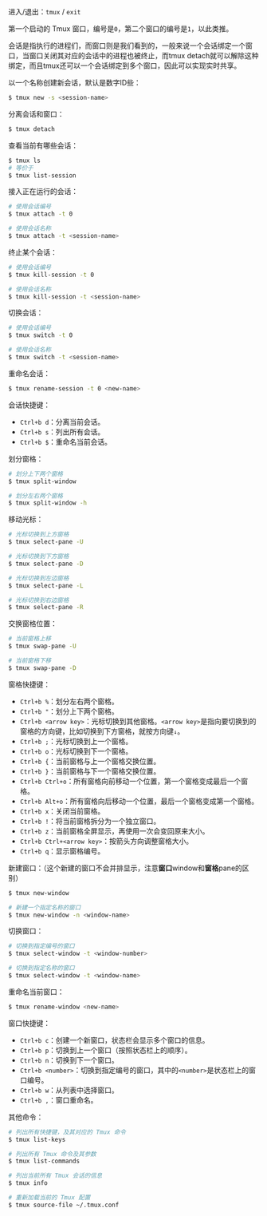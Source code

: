 进入/退出：``tmux`` / ``exit``



第一个启动的 Tmux 窗口，编号是`0`，第二个窗口的编号是`1`，以此类推。



会话是指执行的进程们，而窗口则是我们看到的，一般来说一个会话绑定一个窗口，当窗口关闭其对应的会话中的进程也被终止，而tmux detach就可以解除这种绑定，而且tmux还可以一个会话绑定到多个窗口，因此可以实现实时共享。



以一个名称创建新会话，默认是数字ID些：

```bash
$ tmux new -s <session-name>
```



分离会话和窗口：

```bash
$ tmux detach
```



查看当前有哪些会话：

```bash
$ tmux ls
# 等价于
$ tmux list-session
```



接入正在运行的会话：

```bash
# 使用会话编号
$ tmux attach -t 0

# 使用会话名称
$ tmux attach -t <session-name>
```



终止某个会话：

```bash
# 使用会话编号
$ tmux kill-session -t 0

# 使用会话名称
$ tmux kill-session -t <session-name>
```



切换会话：

```bash
# 使用会话编号
$ tmux switch -t 0

# 使用会话名称
$ tmux switch -t <session-name>
```



重命名会话：

```bash
$ tmux rename-session -t 0 <new-name>
```



会话快捷键：

- `Ctrl+b d`：分离当前会话。
- `Ctrl+b s`：列出所有会话。
- `Ctrl+b $`：重命名当前会话。



划分窗格：

```bash
# 划分上下两个窗格
$ tmux split-window

# 划分左右两个窗格
$ tmux split-window -h
```



移动光标：

```bash
# 光标切换到上方窗格
$ tmux select-pane -U

# 光标切换到下方窗格
$ tmux select-pane -D

# 光标切换到左边窗格
$ tmux select-pane -L

# 光标切换到右边窗格
$ tmux select-pane -R
```



交换窗格位置：

```bash
# 当前窗格上移
$ tmux swap-pane -U

# 当前窗格下移
$ tmux swap-pane -D
```



窗格快捷键：

- `Ctrl+b %`：划分左右两个窗格。
- `Ctrl+b "`：划分上下两个窗格。
- `Ctrl+b <arrow key>`：光标切换到其他窗格。`<arrow key>`是指向要切换到的窗格的方向键，比如切换到下方窗格，就按方向键`↓`。
- `Ctrl+b ;`：光标切换到上一个窗格。
- `Ctrl+b o`：光标切换到下一个窗格。
- `Ctrl+b {`：当前窗格与上一个窗格交换位置。
- `Ctrl+b }`：当前窗格与下一个窗格交换位置。
- `Ctrl+b Ctrl+o`：所有窗格向前移动一个位置，第一个窗格变成最后一个窗格。
- `Ctrl+b Alt+o`：所有窗格向后移动一个位置，最后一个窗格变成第一个窗格。
- `Ctrl+b x`：关闭当前窗格。
- `Ctrl+b !`：将当前窗格拆分为一个独立窗口。
- `Ctrl+b z`：当前窗格全屏显示，再使用一次会变回原来大小。
- `Ctrl+b Ctrl+<arrow key>`：按箭头方向调整窗格大小。
- `Ctrl+b q`：显示窗格编号。



新建窗口：（这个新建的窗口不会并排显示，注意**窗口**window和**窗格**pane的区别）

```bash
$ tmux new-window

# 新建一个指定名称的窗口
$ tmux new-window -n <window-name>
```



切换窗口：

```bash
# 切换到指定编号的窗口
$ tmux select-window -t <window-number>

# 切换到指定名称的窗口
$ tmux select-window -t <window-name>
```



重命名当前窗口：

```bash
$ tmux rename-window <new-name>
```



窗口快捷键：

- `Ctrl+b c`：创建一个新窗口，状态栏会显示多个窗口的信息。
- `Ctrl+b p`：切换到上一个窗口（按照状态栏上的顺序）。
- `Ctrl+b n`：切换到下一个窗口。
- `Ctrl+b <number>`：切换到指定编号的窗口，其中的`<number>`是状态栏上的窗口编号。
- `Ctrl+b w`：从列表中选择窗口。
- `Ctrl+b ,`：窗口重命名。



其他命令：

```bash
# 列出所有快捷键，及其对应的 Tmux 命令
$ tmux list-keys

# 列出所有 Tmux 命令及其参数
$ tmux list-commands

# 列出当前所有 Tmux 会话的信息
$ tmux info

# 重新加载当前的 Tmux 配置
$ tmux source-file ~/.tmux.conf
```